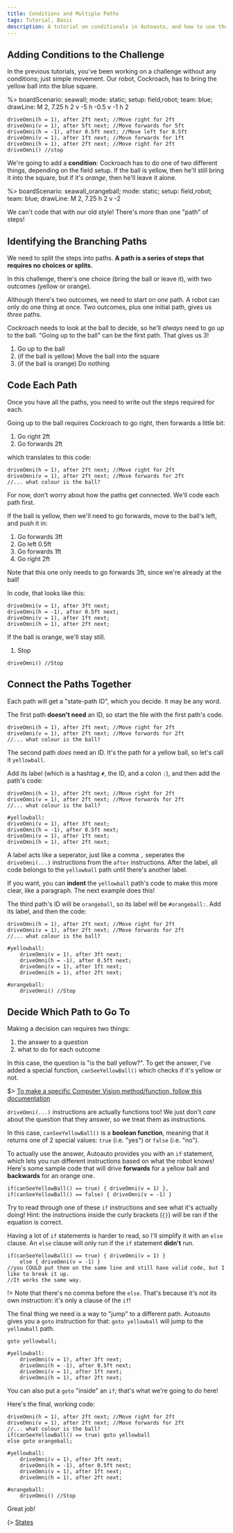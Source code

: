 ```yaml
---
title: Conditions and Multiple Paths
tags: Tutorial, Basic
description: A tutorial on conditionals in Autoauto, and how to use them to jump between multiple paths
---
```


## Adding Conditions to the Challenge 

In the previous tutorials, you've been working on a challenge without any conditions; just simple movement. Our robot, Cockroach, has to bring the yellow ball into the blue square.

%> boardScenario: seawall; mode: static; setup: field,robot; team: blue; drawLine: M 2, 7.25 h 2 v -5 h -0.5 v -1 h 2

```aa
driveOmni(h = 1), after 2ft next; //Move right for 2ft
driveOmni(v = 1), after 5ft next; //Move forwards for 5ft
driveOmni(h = -1), after 0.5ft next; //Move left for 0.5ft
driveOmni(v = 1), after 1ft next; //Move forwards for 1ft
driveOmni(h = 1), after 2ft next; //Move right for 2ft
driveOmni() //stop
```


We're going to add a **condition**: Cockroach has to do one of two different things, depending on the field setup. If the ball is yellow, then he'll still bring it into the square, but if it's *orange*, then he'll leave it alone.

%> boardScenario: seawall_orangeball; mode: static; setup: field,robot; team: blue; drawLine: M 2, 7.25 h 2 v -2

We can't code that with our old style! There's more than one "path" of steps!

## Identifying the Branching Paths

We need to split the steps into paths. **A path is a series of steps that requires no choices or splits.**

In this challenge, there's one choice (bring the ball or leave it), with two outcomes (yellow or orange).

Although there's two outcomes, we need to start on *one* path. A robot can only do one thing at once. Two outcomes, plus one initial path, gives us *three* paths.

Cockroach needs to look at the ball to decide, so he'll *always* need to go up to the ball. "Going up to the ball" can be the first path. That gives us 3!

1. Go up to the ball
2. (if the ball is yellow) Move the ball into the square
3. (if the ball is orange) Do nothing

## Code Each Path

Once you have all the paths, you need to write out the steps required for each.

Going up to the ball requires Cockroach to go right, then forwards a little bit:

1. Go right 2ft
2. Go forwards 2ft

which translates to this code:

```aa
driveOmni(h = 1), after 2ft next; //Move right for 2ft
driveOmni(v = 1), after 2ft next; //Move forwards for 2ft
//... what colour is the ball?
```

For now, don't worry about how the paths get connected. We'll code each path first.

If the ball is yellow, then we'll need to go forwards, move to the ball's left, and push it in:

1. Go forwards 3ft
2. Go left 0.5ft
3. Go forwards 1ft
4. Go right 2ft

Note that this one only needs to go forwards 3ft, since we're already at the ball!

In code, that looks like this:

```aa
driveOmni(v = 1), after 3ft next;
driveOmni(h = -1), after 0.5ft next;
driveOmni(v = 1), after 1ft next;
driveOmni(h = 1), after 2ft next;
```

If the ball is orange, we'll stay still. 

1. Stop

```aa
driveOmni() //Stop
```

## Connect the Paths Together

Each path will get a "state-path ID", which you decide. It may be any word.

The first path **doesn't need** an ID, so start the file with the first path's code.

```aa
driveOmni(h = 1), after 2ft next; //Move right for 2ft
driveOmni(v = 1), after 2ft next; //Move forwards for 2ft
//... what colour is the ball?
```

The second path *does* need an ID. It's the path for a yellow ball, so let's call it `yellowball`.

Add its label (which is a hashtag `#`, the ID, and a colon `:`), and then add the path's code:

```aa
driveOmni(h = 1), after 2ft next; //Move right for 2ft
driveOmni(v = 1), after 2ft next; //Move forwards for 2ft
//... what colour is the ball?

#yellowball:
driveOmni(v = 1), after 3ft next;
driveOmni(h = -1), after 0.5ft next;
driveOmni(v = 1), after 1ft next;
driveOmni(h = 1), after 2ft next;
```

A label acts like a seperator, just like a comma `,` seperates the `driveOmni(...)` instructions from the `after` instructions. After the label, all code belongs to the `yellowball` path until there's another label.

If you want, you can **indent** the `yellowball` path's code to make this more clear, like a paragraph. The next example does this!

The third path's ID will be `orangeball`, so its label will be `#orangeball:`. Add its label, and then the code:

```aa
driveOmni(h = 1), after 2ft next; //Move right for 2ft
driveOmni(v = 1), after 2ft next; //Move forwards for 2ft
//... what colour is the ball?

#yellowball:
    driveOmni(v = 1), after 3ft next;
    driveOmni(h = -1), after 0.5ft next;
    driveOmni(v = 1), after 1ft next;
    driveOmni(h = 1), after 2ft next;

#orangeball:
    driveOmni() //Stop
```

## Decide Which Path to Go To

Making a decision can requires two things: 

1. the answer to a question
2. what to do for each outcome

In this case, the question is "is the ball yellow?". To get the answer, I've added a special function, `canSeeYellowBall()` which checks if it's yellow or not.

$> [To make a specific Computer Vision method/function, follow this documentation](https://github.com/nhs-t10/yog22-knowledge/tree/master/software/cv)

`driveOmni(...)` instructions are actually functions too! We just don't *care* about the question that they answer, so we treat them as instructions.

In this case, `canSeeYellowBall()` is a **boolean function**, meaning that it returns one of 2 special values: `true` (i.e. "yes") or `false` (i.e. "no").

To actually use the answer, Autoauto provides you with an `if` statement, which lets you run different instructions based on what the robot knows! Here's some sample code that will drive **forwards** for a yellow ball and **backwards** for an orange one.

```aa
if(canSeeYellowBall() == true) { driveOmni(v = 1) }, if(canSeeYellowBall() == false) { driveOmni(v = -1) }
```

Try to read through one of these `if` instructions and see what it's actually doing! Hint: the instructions inside the curly brackets (`{}`) will be ran if the equation is correct.

Having a lot of `if` statements is harder to read, so I'll simplify it with an `else` clause. An `else` clause will only run if the `if` statement **didn't** run.

```aa
if(canSeeYellowBall() == true) { driveOmni(v = 1) }
    else { driveOmni(v = -1) }
//you COULD put them on the same line and still have valid code, but I like to break it up. 
//It works the same way.
```

!> Note that there's no comma before the `else`. That's because it's not its own instruction: it's only a clause of the `if`!

The final thing we need is a way to "jump" to a different path. Autoauto gives you a `goto` instruction for that: `goto yellowball` will jump to the `yellowball` path.

```aa
goto yellowball;

#yellowball:
    driveOmni(v = 1), after 3ft next;
    driveOmni(h = -1), after 0.5ft next;
    driveOmni(v = 1), after 1ft next;
    driveOmni(h = 1), after 2ft next;
```

You can also put a `goto` "inside" an `if`; that's what we're going to do here!

Here's the final, working code:

```aa
driveOmni(h = 1), after 2ft next; //Move right for 2ft
driveOmni(v = 1), after 2ft next; //Move forwards for 2ft
//... what colour is the ball?
if(canSeeYellowBall() == true) goto yellowball
else goto orangeball;

#yellowball:
    driveOmni(v = 1), after 3ft next;
    driveOmni(h = -1), after 0.5ft next;
    driveOmni(v = 1), after 1ft next;
    driveOmni(h = 1), after 2ft next;

#orangeball:
    driveOmni() //Stop
```

Great job!

(> [States](./states)